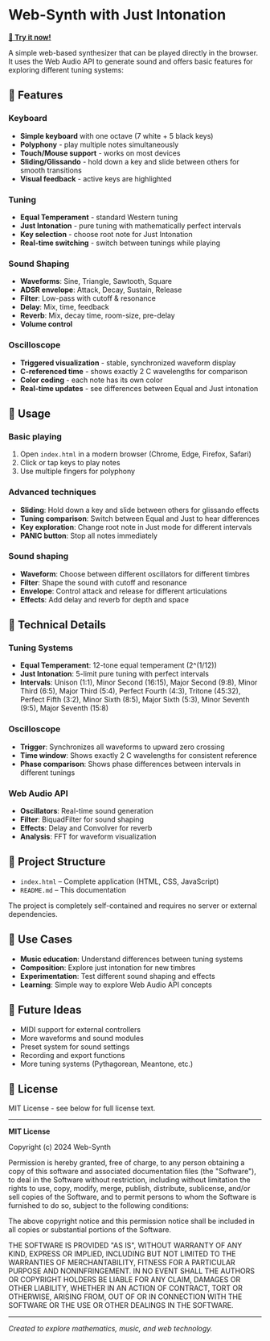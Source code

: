 # Web-Synth with Just Intonation

**[🎹 Try it now!](https://html-preview.github.io/?url=https://github.com/blyfoten/web-synth/raw/refs/heads/main/index.html)**

A simple web-based synthesizer that can be played directly in the browser. 
It uses the Web Audio API to generate sound and offers basic features for exploring different tuning systems:

## 🎹 Features

### Keyboard
- **Simple keyboard** with one octave (7 white + 5 black keys)
- **Polyphony** - play multiple notes simultaneously
- **Touch/Mouse support** - works on most devices
- **Sliding/Glissando** - hold down a key and slide between others for smooth transitions
- **Visual feedback** - active keys are highlighted

### Tuning
- **Equal Temperament** - standard Western tuning
- **Just Intonation** - pure tuning with mathematically perfect intervals
- **Key selection** - choose root note for Just Intonation
- **Real-time switching** - switch between tunings while playing

### Sound Shaping
- **Waveforms**: Sine, Triangle, Sawtooth, Square
- **ADSR envelope**: Attack, Decay, Sustain, Release
- **Filter**: Low-pass with cutoff & resonance
- **Delay**: Mix, time, feedback
- **Reverb**: Mix, decay time, room-size, pre-delay
- **Volume control**

### Oscilloscope
- **Triggered visualization** - stable, synchronized waveform display
- **C-referenced time** - shows exactly 2 C wavelengths for comparison
- **Color coding** - each note has its own color
- **Real-time updates** - see differences between Equal and Just intonation

## 🎵 Usage

### Basic playing
1. Open `index.html` in a modern browser (Chrome, Edge, Firefox, Safari)
2. Click or tap keys to play notes
3. Use multiple fingers for polyphony

### Advanced techniques
- **Sliding**: Hold down a key and slide between others for glissando effects
- **Tuning comparison**: Switch between Equal and Just to hear differences
- **Key exploration**: Change root note in Just mode for different intervals
- **PANIC button**: Stop all notes immediately

### Sound shaping
- **Waveform**: Choose between different oscillators for different timbres
- **Filter**: Shape the sound with cutoff and resonance
- **Envelope**: Control attack and release for different articulations
- **Effects**: Add delay and reverb for depth and space

## 🔧 Technical Details

### Tuning Systems
- **Equal Temperament**: 12-tone equal temperament (2^(1/12))
- **Just Intonation**: 5-limit pure tuning with perfect intervals
- **Intervals**: Unison (1:1), Minor Second (16:15), Major Second (9:8), Minor Third (6:5), Major Third (5:4), Perfect Fourth (4:3), Tritone (45:32), Perfect Fifth (3:2), Minor Sixth (8:5), Major Sixth (5:3), Minor Seventh (9:5), Major Seventh (15:8)

### Oscilloscope
- **Trigger**: Synchronizes all waveforms to upward zero crossing
- **Time window**: Shows exactly 2 C wavelengths for consistent reference
- **Phase comparison**: Shows phase differences between intervals in different tunings

### Web Audio API
- **Oscillators**: Real-time sound generation
- **Filter**: BiquadFilter for sound shaping
- **Effects**: Delay and Convolver for reverb
- **Analysis**: FFT for waveform visualization

## 📁 Project Structure

- `index.html` – Complete application (HTML, CSS, JavaScript)
- `README.md` – This documentation

The project is completely self-contained and requires no server or external dependencies.

## 🎯 Use Cases

- **Music education**: Understand differences between tuning systems
- **Composition**: Explore just intonation for new timbres
- **Experimentation**: Test different sound shaping and effects
- **Learning**: Simple way to explore Web Audio API concepts

## 🔮 Future Ideas

- MIDI support for external controllers
- More waveforms and sound modules
- Preset system for sound settings
- Recording and export functions
- More tuning systems (Pythagorean, Meantone, etc.)

## 📄 License

MIT License - see below for full license text.

---

**MIT License**

Copyright (c) 2024 Web-Synth

Permission is hereby granted, free of charge, to any person obtaining a copy
of this software and associated documentation files (the "Software"), to deal
in the Software without restriction, including without limitation the rights
to use, copy, modify, merge, publish, distribute, sublicense, and/or sell
copies of the Software, and to permit persons to whom the Software is
furnished to do so, subject to the following conditions:

The above copyright notice and this permission notice shall be included in all
copies or substantial portions of the Software.

THE SOFTWARE IS PROVIDED "AS IS", WITHOUT WARRANTY OF ANY KIND, EXPRESS OR
IMPLIED, INCLUDING BUT NOT LIMITED TO THE WARRANTIES OF MERCHANTABILITY,
FITNESS FOR A PARTICULAR PURPOSE AND NONINFRINGEMENT. IN NO EVENT SHALL THE
AUTHORS OR COPYRIGHT HOLDERS BE LIABLE FOR ANY CLAIM, DAMAGES OR OTHER
LIABILITY, WHETHER IN AN ACTION OF CONTRACT, TORT OR OTHERWISE, ARISING FROM,
OUT OF OR IN CONNECTION WITH THE SOFTWARE OR THE USE OR OTHER DEALINGS IN THE
SOFTWARE.

---

*Created to explore mathematics, music, and web technology.*
